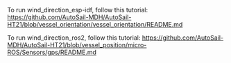 To run wind_direction_esp-idf, follow this tutorial: https://github.com/AutoSail-MDH/AutoSail-HT21/blob/vessel_orientation/vessel_orientation/README.md


To run wind_direction_ros2, follow this tutorial: https://github.com/AutoSail-MDH/AutoSail-HT21/blob/vessel_position/micro-ROS/Sensors/gps/README.md
